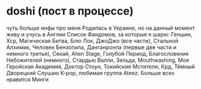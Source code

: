 # doshi (пост в процессе)
чуть больше инфы про меня
Родилась в Украине, но на данный момент живу и учусь в Англии
Список Фандомов, за которые я шарю: Геншин, Хср, Магическая Битва, Блю Лок, ДжоДжо (все части), Стальной Алхимик, Человек Бензопила, Данганронпа (первые две части и немного третья), Секай, Alien Stage, Голубой Период, Благословение Небожителей (немного), Стардью Валли, Зельда, Mouthwashing, Моя Геройская Академия, Доктор Стоун, Токийские Мстители, Крд, Тёмный Дворецкий
Слушаю K-pop, любимая группа Ateez. Больше всех нравится Минги
